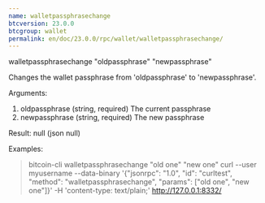 ```yaml
---
name: walletpassphrasechange
btcversion: 23.0.0
btcgroup: wallet
permalink: en/doc/23.0.0/rpc/wallet/walletpassphrasechange/
---
```


walletpassphrasechange "oldpassphrase" "newpassphrase"

Changes the wallet passphrase from 'oldpassphrase' to 'newpassphrase'.

Arguments:
1. oldpassphrase    (string, required) The current passphrase
2. newpassphrase    (string, required) The new passphrase

Result:
null    (json null)

Examples:
> bitcoin-cli walletpassphrasechange "old one" "new one"
> curl --user myusername --data-binary '{"jsonrpc": "1.0", "id": "curltest", "method": "walletpassphrasechange", "params": ["old one", "new one"]}' -H 'content-type: text/plain;' http://127.0.0.1:8332/


